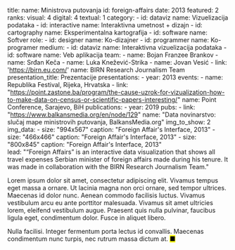 title: 
    name: Ministrova putovanja
id: foreign-affairs
date: 2013
featured: 2
ranks:
    visual: 4
    digital: 4
    textual: 1
category: 
    - id: dataviz
      name: Vizuelizacija podataka
    - id: interactive
      name: Interaktivna umetnost + dizajn
    - id: cartography
      name: Eksperimentalna kartografija
    - id: software
      name: Softver
role:
    - id: designer
      name: Ko-dizajner
    - id: programmer
      name: Ko-programer
medium:
    - id: dataviz
      name: Interaktivna vizuelizacija podataka
    - id: software
      name: Veb aplikacija
team:
    - name: Bojan Franzee Brankov
    - name: Srđan Keča
    - name: Luka Knežević-Strika
    - name: Jovan Vesić
    - link: 'https://birn.eu.com/'
      name: BIRN Research Journalism Team
presentation_title: Prezentacije
presentations:
    - year: 2013
      events:
        - name: Republika Festival, Rijeka, Hrvatska
        - link: "https://point.zastone.ba/program/the-cause-uzrok-for-vizualization-how-to-make-data-on-census-or-scientific-papers-interesting/"
          name: Point Conference, Sarajevo, BiH
publications:
    - year: 2019
      pubs:
        - link: "https://www.balkansmedia.org/en/node/129"
          name: "Data novinarstvo: slučaj mape ministrovih putovanja, BalkansMedia.org"
img_to_show: 2       
img_data:
    - size: "994x567"
      caption: "Foreign Affair's Interface, 2013"
    - size: "466x466"
      caption: "Foreign Affair's Interface, 2013"
    - size: "800x845"
      caption: "Foreign Affair's Interface, 2013"   
lead: "“Foreign Affairs” is an interactive data visualization that shows all travel expenses Serbian minister of foreign affairs made during his tenure. It was made in collaboration with the BIRN Research Journalism Team."

Lorem ipsum dolor sit amet, consectetur adipiscing elit. Vivamus tempus eget massa a ornare. Ut lacinia magna non orci ornare, sed tempor ultrices. Maecenas id dolor nunc. Aenean commodo facilisis luctus. Vivamus vestibulum arcu eu ante porttitor malesuada. Vivamus sit amet ultricies lorem, eleifend vestibulum augue. Praesent quis nulla pulvinar, faucibus ligula eget, condimentum dolor. Fusce in aliquet libero.

Nulla facilisi. Integer fermentum porta lectus id convallis. Maecenas condimentum nunc turpis, nec rutrum massa dictum at. <mark>&#9632;</mark>